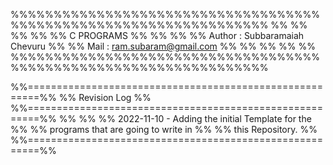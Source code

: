 %%%%%%%%%%%%%%%%%%%%%%%%%%%%%%%%%%%%%%%%%%%%%%%%%%%%%%%%%%%%%%%%%%
%%								%%
%%								%%
%%		   C PROGRAMS					%%
%%								%%
%%   Author : Subbaramaiah Chevuru				%%
%%   Mail   : ram.subaram@gmail.com				%%
%%								%%
%%								%%
%%%%%%%%%%%%%%%%%%%%%%%%%%%%%%%%%%%%%%%%%%%%%%%%%%%%%%%%%%%%%%%%%%

%%========================================================%%
%%                  Revision Log                          %%
%%========================================================%%
%%                                                        %%
%% 2022-11-10    -  Adding the initial Template for the   %%
%%                  programs that are going to write in   %%
%%                  this Repository.                      %%
%%========================================================%%
